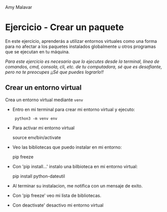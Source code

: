 Amy Malavar

# Ejercicio - Crear un paquete

En este ejercicio, aprenderás a utilizar entornos virtuales como una forma para no afectar a los paquetes instalados globalmente u otros programas que se ejecutan en tu máquina.

*Para este ejercicio es necesario que lo ejecutes desde la terminal, línea de comandos, cmd, consola, cli, etc. de tu computadora, sé que es desafíante, pero no te preocupes ¡¡Sé que puedes lograrlo!!*

## Crear un entorno virtual

Crea un entorno virtual mediante ``venv``

* Entro en mi terminal para crear mi entorno virtual y ejecuto:

       python3 -m venv env 

* Para activar mi entorno virtual

    source env/bin/activate


* Veo las bibliotecas que puedo instalar en mi entorno:

    pip freeze

* Con 'pip install...' instalo una bilbioteca en mi entorno virtual:
   
   pip install python-dateutil

* Al terminar su instalacion, me notifica con un mensaje de exito.

* Con 'pip freeze' veo mi lista de bibliotecas.

* Con deactivate' desactivo mi entorno virtual